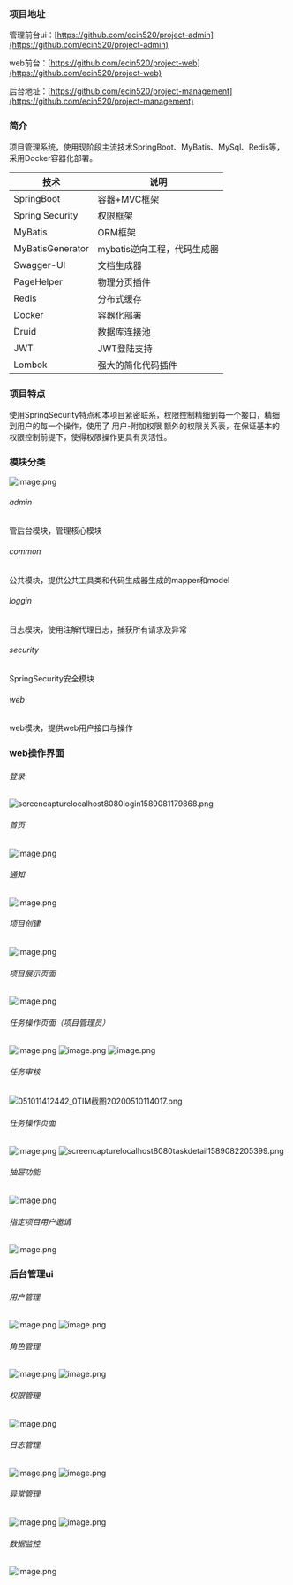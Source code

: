 ### 项目地址

管理前台ui：[https://github.com/ecin520/project-admin](https://github.com/ecin520/project-admin)

web前台：[https://github.com/ecin520/project-web](https://github.com/ecin520/project-web)

后台地址：[https://github.com/ecin520/project-management](https://github.com/ecin520/project-management)

### 简介

项目管理系统，使用现阶段主流技术SpringBoot、MyBatis、MySql、Redis等，采用Docker容器化部署。

| 技术            | 说明               |
| --------------- | ------------------ |
| SpringBoot      | 容器+MVC框架       |
| Spring Security | 权限框架           |
| MyBatis         | ORM框架            |
|MyBatisGenerator |    mybatis逆向工程，代码生成器    |
| Swagger-UI      | 文档生成器         |
| PageHelper      | 物理分页插件       |
| Redis           | 分布式缓存         |
| Docker          | 容器化部署         |
| Druid           | 数据库连接池       |
| JWT             | JWT登陆支持        |
| Lombok          | 强大的简化代码插件 |


### 项目特点
使用SpringSecurity特点和本项目紧密联系，权限控制精细到每一个接口，精细到用户的每一个操作，使用了 用户-附加权限 额外的权限关系表，在保证基本的权限控制前提下，使得权限操作更具有灵活性。

### 模块分类
![image.png](http://106.15.200.82/source/1589080189239.jpg)
###### admin
管后台模块，管理核心模块
###### common
公共模块，提供公共工具类和代码生成器生成的mapper和model
###### loggin
日志模块，使用注解代理日志，捕获所有请求及异常
###### security
SpringSecurity安全模块
###### web
web模块，提供web用户接口与操作

### web操作界面

###### 登录
![screencapturelocalhost8080login1589081179868.png](http://106.15.200.82/source/1589081220241.jpg)

###### 首页
![image.png](http://106.15.200.82/source/1589081352337.jpg)

###### 通知
![image.png](http://106.15.200.82/source/1589081614540.jpg)

###### 项目创建
![image.png](http://106.15.200.82/source/1589081711682.jpg)

###### 项目展示页面
![image.png](http://106.15.200.82/source/1589081674313.jpg)

###### 任务操作页面（项目管理员）
![image.png](http://106.15.200.82/source/1589081769785.jpg)
![image.png](http://106.15.200.82/source/1589081797408.jpg)
![image.png](http://106.15.200.82/source/1589081816908.jpg)

###### 任务审核
![051011412442_0TIM截图20200510114017.png](http://106.15.200.82/source/1589082131487.jpg)

###### 任务操作页面
![image.png](http://106.15.200.82/source/1589082188695.jpg)
![screencapturelocalhost8080taskdetail1589082205399.png](http://106.15.200.82/source/1589082229929.jpg)

###### 抽屉功能
![image.png](http://106.15.200.82/source/1589082292321.jpg)

###### 指定项目用户邀请
![image.png](http://106.15.200.82/source/1589081569015.jpg)


### 后台管理ui

###### 用户管理
![image.png](http://106.15.200.82/source/1589082369287.jpg)
![image.png](http://106.15.200.82/source/1589082406546.jpg)

###### 角色管理
![image.png](http://106.15.200.82/source/1589082436721.jpg)
![image.png](http://106.15.200.82/source/1589082452960.jpg)

###### 权限管理
![image.png](http://106.15.200.82/source/1589082476446.jpg)

###### 日志管理
![image.png](http://106.15.200.82/source/1589082517639.jpg)
![image.png](http://106.15.200.82/source/1589082555561.jpg)

###### 异常管理
![image.png](http://106.15.200.82/source/1589082574489.jpg)
![image.png](http://106.15.200.82/source/1589082610811.jpg)

###### 数据监控
![image.png](http://106.15.200.82/source/1589082627931.jpg)
